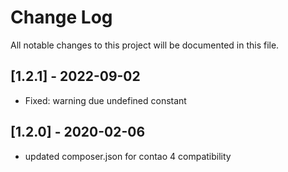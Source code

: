 # Change Log
All notable changes to this project will be documented in this file.

## [1.2.1] - 2022-09-02
- Fixed: warning due undefined constant

## [1.2.0] - 2020-02-06
- updated composer.json for contao 4 compatibility